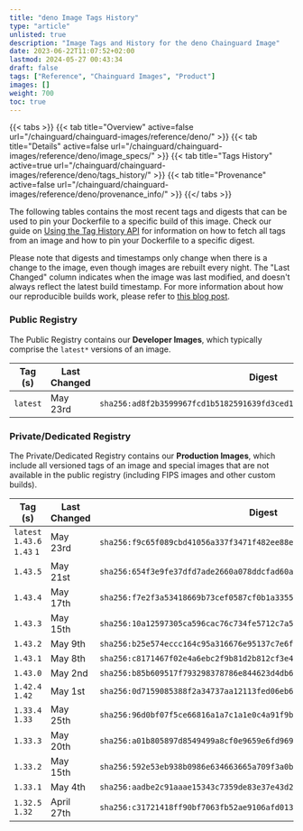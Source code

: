 ```yaml
---
title: "deno Image Tags History"
type: "article"
unlisted: true
description: "Image Tags and History for the deno Chainguard Image"
date: 2023-06-22T11:07:52+02:00
lastmod: 2024-05-27 00:43:34
draft: false
tags: ["Reference", "Chainguard Images", "Product"]
images: []
weight: 700
toc: true
---
```


{{< tabs >}}
{{< tab title="Overview" active=false url="/chainguard/chainguard-images/reference/deno/" >}}
{{< tab title="Details" active=false url="/chainguard/chainguard-images/reference/deno/image_specs/" >}}
{{< tab title="Tags History" active=true url="/chainguard/chainguard-images/reference/deno/tags_history/" >}}
{{< tab title="Provenance" active=false url="/chainguard/chainguard-images/reference/deno/provenance_info/" >}}
{{</ tabs >}}

The following tables contains the most recent tags and digests that can be used to pin your Dockerfile to a specific build of this image. Check our guide on [Using the Tag History API](/chainguard/chainguard-images/using-the-tag-history-api/) for information on how to fetch all tags from an image and how to pin your Dockerfile to a specific digest.

Please note that digests and timestamps only change when there is a change to the image, even though images are rebuilt every night. The "Last Changed" column indicates when the image was last modified, and doesn't always reflect the latest build timestamp. For more information about how our reproducible builds work, please refer to [this blog post](https://www.chainguard.dev/unchained/reproducing-chainguards-reproducible-image-builds).

### Public Registry
The Public Registry contains our **Developer Images**, which typically comprise the `latest*` versions of an image.

| Tag (s)   | Last Changed | Digest                                                                    |
|-----------|--------------|---------------------------------------------------------------------------|
|  `latest` | May 23rd     | `sha256:ad8f2b3599967fcd1b5182591639fd3ced1f4398b30b7f15bbd20004f2f82f67` |


### Private/Dedicated Registry
The Private/Dedicated Registry contains our **Production Images**, which include all versioned tags of an image and special images that are not available in the public registry (including FIPS images and other custom builds).

| Tag (s)                       | Last Changed | Digest                                                                    |
|-------------------------------|--------------|---------------------------------------------------------------------------|
|  `latest` `1.43.6` `1.43` `1` | May 23rd     | `sha256:f9c65f089cbd41056a337f3471f482ee88ed12c15f8583d49d39012a4f369a33` |
|  `1.43.5`                     | May 21st     | `sha256:654f3e9fe37dfd7ade2660a078ddcfad60a314184c4de52fc03c98ad2972e018` |
|  `1.43.4`                     | May 17th     | `sha256:f7e2f3a53418669b73cef0587cf0b1a335591e10fd4e1dc5ef7e22975a91f9d5` |
|  `1.43.3`                     | May 15th     | `sha256:10a12597305ca596cac76c734fe5712c7a58defc2461056b5b98937450b220cb` |
|  `1.43.2`                     | May 9th      | `sha256:b25e574eccc164c95a316676e95137c7e6f1e58a0d6dd2ecf6099db5199e9301` |
|  `1.43.1`                     | May 8th      | `sha256:c8171467f02e4a6ebc2f9b81d2b812cf3e4f75702c01b493aa4090081e307f38` |
|  `1.43.0`                     | May 2nd      | `sha256:b85b609517f793298378786e844623d4db6d8675201c883fa49e2e970c5c13e0` |
|  `1.42.4` `1.42`              | May 1st      | `sha256:0d7159085388f2a34737aa12113fed06eb698e35baf8506f082134a202538046` |
|  `1.33.4` `1.33`              | May 25th     | `sha256:96d0bf07f5ce66816a1a7c1a1e0c4a91f9b264480af1c627568aa5da51cf7738` |
|  `1.33.3`                     | May 20th     | `sha256:a01b805897d8549499a8cf0e9659e6fd96932b5d50eb5c06220454ca1758816b` |
|  `1.33.2`                     | May 15th     | `sha256:592e53eb938b0986e634663665a709f3a0bed6df5cd79e912494e0363a6a9c4f` |
|  `1.33.1`                     | May 4th      | `sha256:aadbe2c91aaae15343c7359de83e37e43d2cb8af934175e34a17e81da7fd1ccc` |
|  `1.32.5` `1.32`              | April 27th   | `sha256:c31721418ff90bf7063fb52ae9106afd01309a6b2726d6eeb5ced66945a27b39` |

